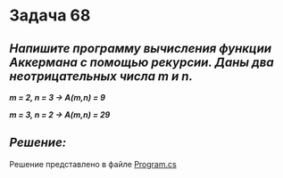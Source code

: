 # Задача 68

## ***Напишите программу вычисления функции Аккермана с помощью рекурсии. Даны два неотрицательных числа m и n.***

***m = 2, n = 3 -> A(m,n) = 9***

***m = 3, n = 2 -> A(m,n) = 29***


## ***Решение:***

Решение представлено в файле [Program.cs](Program.cs)

